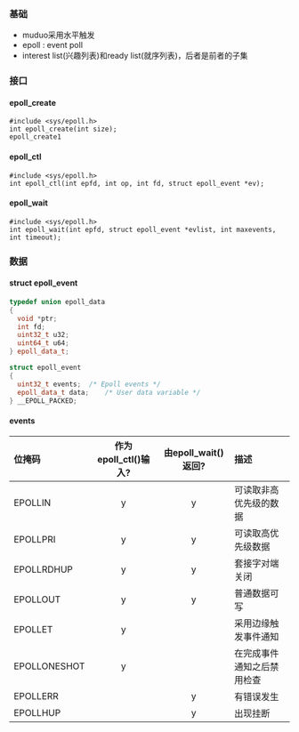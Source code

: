 ### 基础
- muduo采用水平触发
- epoll : event poll
- interest list(兴趣列表)和ready list(就序列表)，后者是前者的子集
### 接口
#### epoll_create
```
#include <sys/epoll.h>
int epoll_create(int size);
epoll_create1
```

#### epoll_ctl
```
#include <sys/epoll.h>
int epoll_ctl(int epfd, int op, int fd, struct epoll_event *ev);
```

#### epoll_wait
```
#include <sys/epoll.h>
int epoll_wait(int epfd, struct epoll_event *evlist, int maxevents, int timeout);
```

### 数据
#### struct epoll_event
```c++
typedef union epoll_data
{
  void *ptr;
  int fd;
  uint32_t u32;
  uint64_t u64;
} epoll_data_t;

struct epoll_event
{
  uint32_t events;	/* Epoll events */
  epoll_data_t data;	/* User data variable */
} __EPOLL_PACKED;
```

#### events
| 位掩码 | 作为epoll_ctl()输入? | 由epoll_wait()返回? | 描述 |
| :----  | :-------------------:| :----------------: | :-- |
| EPOLLIN | y | y | 可读取非高优先级的数据 |
| EPOLLPRI | y | y | 可读取高优先级数据 |
| EPOLLRDHUP | y | y | 套接字对端关闭 |
| EPOLLOUT | y | y | 普通数据可写 |
| EPOLLET | y |  | 采用边缘触发事件通知 |
| EPOLLONESHOT | y |  | 在完成事件通知之后禁用检查 |
| EPOLLERR |  | y | 有错误发生 |
| EPOLLHUP |  | y | 出现挂断 |